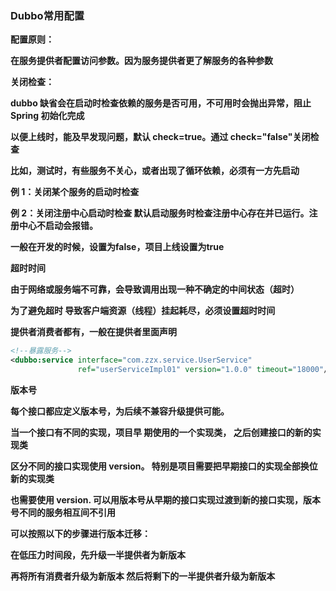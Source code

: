 ### Dubbo常用配置



**配置原则：**

**在服务提供者配置访问参数。因为服务提供者更了解服务的各种参数**



**关闭检查：**

**dubbo 缺省会在启动时检查依赖的服务是否可用，不可用时会抛出异常，阻止 Spring 初始化完成**

**以便上线时，能及早发现问题，默认 check=true。通过 check="false"关闭检查**

**比如，测试时，有些服务不关心，或者出现了循环依赖，必须有一方先启动**

**例 1：关闭某个服务的启动时检查** 

**例 2：关闭注册中心启动时检查 默认启动服务时检查注册中心存在并已运行。注册中心不启动会报错。**



**一般在开发的时候，设置为false，项目上线设置为true**



**超时时间**

**由于网络或服务端不可靠，会导致调用出现一种不确定的中间状态（超时）**

**为了避免超时 导致客户端资源（线程）挂起耗尽，必须设置超时时间**

**提供者消费者都有，一般在提供者里面声明**

```xml
<!--暴露服务-->
<dubbo:service interface="com.zzx.service.UserService" 
               ref="userServiceImpl01" version="1.0.0" timeout="18000"/>
```



**版本号**

**每个接口都应定义版本号，为后续不兼容升级提供可能。**

**当一个接口有不同的实现，项目早 期使用的一个实现类， 之后创建接口的新的实现类**

**区分不同的接口实现使用 version。 特别是项目需要把早期接口的实现全部换位新的实现类**

**也需要使用 version. 可以用版本号从早期的接口实现过渡到新的接口实现，版本号不同的服务相互间不引用**

**可以按照以下的步骤进行版本迁移：** 

**在低压力时间段，先升级一半提供者为新版本** 

**再将所有消费者升级为新版本 然后将剩下的一半提供者升级为新版本**